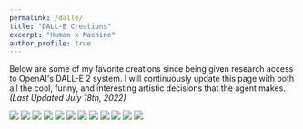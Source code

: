 ```yaml
---
permalink: /dalle/
title: "DALL-E Creations"
excerpt: "Human x Machine"
author_profile: true
---
```


Below are some of my favorite creations since being given research access to OpenAI's DALL-E 2 system. I will continuously update this page with both all the cool, funny, and interesting artistic decisions that the agent makes. *(Last Updated July 18th, 2022)*


![](images/dalle/dalle_c1.png)
![](images/dalle/dalle_c2.png)
![](images/dalle/dalle_c3.png)
![](images/dalle/dalle_c4.png)
![](images/dalle/dalle_c5.png)
![](images/dalle/dalle_c6.png)
![](images/dalle/dalle_c7.png)
![](images/dalle/dalle_c8.png)
![](images/dalle/dalle_c9.png)
![](images/dalle/dalle_c10.png)
![](images/dalle/dalle_c11.png)
![](images/dalle/dalle_c12.png)
